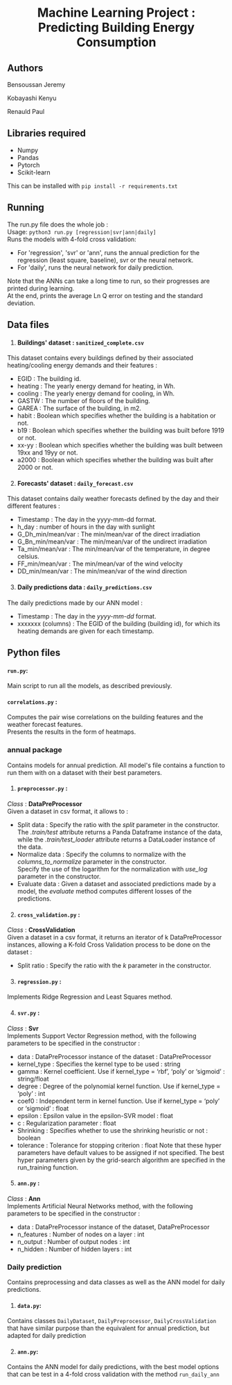 <h1 align="center"> Machine Learning Project : Predicting Building Energy Consumption </h1>

## Authors 
Bensoussan Jeremy

Kobayashi Kenyu

Renauld Paul

## Libraries required
* Numpy
* Pandas
* Pytorch
* Scikit-learn

This can be installed with `pip install -r requirements.txt`

## Running

The run.py file does the whole job :<br/>
Usage: `python3 run.py [regression|svr|ann|daily]`<br/>
Runs the models with 4-fold cross validation:<br/>
* For 'regression', 'svr' or 'ann', runs the annual prediction for the regression (least square, baseline), svr or the neural network.
* For 'daily', runs the neural network for daily prediction.<br/>

Note that the ANNs can take a long time to run, so their progresses are printed during learning.<br/>
At the end, prints the average Ln Q error on testing and the standard deviation.

## Data files

1. #### Buildings' dataset : `sanitized_complete.csv`
This dataset contains every buildings defined by their associated heating/cooling energy demands and their features :
* EGID : The building id.
* heating : The yearly energy demand for heating, in Wh.
* cooling : The yearly energy demand for cooling, in Wh.
* GASTW : The number of floors of the building.
* GAREA : The surface of the building, in m2.
* habit : Boolean which specifies whether the building is a habitation or not.
* b19 : Boolean which specifies whether the building was built before 1919 or not.
* xx-yy : Boolean which specifies whether the building was built between 19xx and 19yy or not.
* a2000 : Boolean which specifies whether the building was built after 2000 or not.

2. #### Forecasts' dataset : `daily_forecast.csv`
This dataset contains daily weather forecasts defined by the day and their different features :
* Timestamp : The day in the yyyy-mm-dd format.
* h_day : number of hours in the day with sunlight
* G_Dh_min/mean/var : The min/mean/var of the direct irradiation
* G_Bn_min/mean/var : The min/mean/var of the undirect irradiation
* Ta_min/mean/var : The min/mean/var of the temperature, in degree celsius.
* FF_min/mean/var : The min/mean/var of the wind velocity
* DD_min/mean/var : The min/mean/var of the wind direction

3. #### Daily predictions data : `daily_predictions.csv`
The daily predictions made by our ANN model :
* Timestamp : The day in the *yyyy-mm-dd* format.
* xxxxxxx (columns) : The EGID of the building (building id), for which its heating demands are given for each timestamp.


## Python files

#### `run.py`:
Main script to run all the models, as described previously.

#### `correlations.py` :
Computes the pair wise correlations on the building features and the weather forecast features.<br/>
Presents the results in the form of heatmaps.


### annual package
Contains models for annual prediction. All model's file contains a function 
to run them with on a dataset with their best parameters. 

1. #### `preprocessor.py` :
*Class* : **DataPreProcessor**<br/>
Given a dataset in csv format, it allows to :
* Split data :
Specify the ratio with the *split* parameter in the constructor.<br/>
The *.train/test* attribute returns a Panda Dataframe instance of the data,
while the *.train/test_loader* attribute returns a DataLoader instance of the data.
* Normalize data :
Specify the columns to normalize with the *columns_to_normalize* parameter in the constructor.<br/>
Specify the use of the logarithm for the normalization with *use_log* parameter in the constructor.
* Evaluate data :
Given a dataset and associated predictions made by a model, the *evaluate* method computes different losses of the predictions.

2. #### `cross_validation.py` :
*Class* : **CrossValidation**<br/>
Given a dataset in a csv format, it returns an iterator of k DataPreProcessor instances,
allowing a K-fold Cross Validation process to be done on the dataset :
* Split ratio :
Specify the ratio with the *k* parameter in the constructor.

3. #### `regression.py` :
Implements Ridge Regression and Least Squares method.

4. #### `svr.py` :
*Class* : **Svr**<br/>
Implements Support Vector Regression method, with the following parameters to be specified in the constructor :
* data : DataPreProcessor instance of the dataset : DataPreProcessor
* kernel_type : Specifies the kernel type to be used : string
* gamma : Kernel coefficient. Use if kernel_type = ‘rbf’, ‘poly’ or ‘sigmoid’ : string/float
* degree : Degree of the polynomial kernel function. Use if kernel_type = ‘poly’ : int
* coef0 : Independent term in kernel function. Use if kernel_type = ‘poly’ or ‘sigmoid’ : float
* epsilon : Epsilon value in the epsilon-SVR model : float
* c : Regularization parameter : float
* Shrinking : Specifies whether to use the shrinking heuristic or not : boolean
* tolerance : Tolerance for stopping criterion : float
Note that these hyper parameters have default values to be assigned if not specified.
The best hyper parameters given by the grid-search algorithm are specified in the run_training function.

5. #### `ann.py` :
*Class* : **Ann**<br/>
Implements Artificial Neural Networks method, with the following parameters to be specified in the constructor :
* data :  DataPreProcessor instance of the dataset, DataPreProcessor
* n_features : Number of nodes on a layer : int
* n_output : Number of output nodes : int
* n_hidden : Number of hidden layers : int

### Daily prediction
Contains preprocessing and data classes as well as the ANN model for daily predictions.

1. #### `data.py`:
Contains classes `DailyDataset`, `DailyPreprocessor`, `DailyCrossValidation` 
that have similar purpose than the equivalent for annual prediction, but adapted for daily prediction

2. #### `ann.py`:
Contains the ANN model for daily predictions, with the best model options that can be test in a 4-fold cross validation with the method `run_daily_ann`